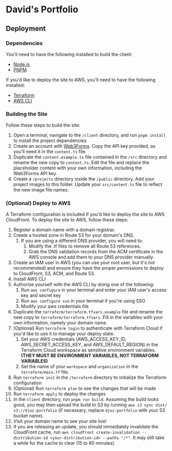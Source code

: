 # David's Portfolio

## Deployment
### Dependencies
You'll need to have the following installed to build the client:
- [Node.js](https://nodejs.org/en)
- [PNPM](https://pnpm.io/)

If you'd like to deploy the site to AWS, you'll need to have the following installed:
- [Terraform](https://www.terraform.io/)
- [AWS CLI](https://aws.amazon.com/cli/)

### Building the Site
Follow these steps to build the site:
1. Open a terminal, navigate to the `/client` directory, and run `pnpm install` to install the project dependencies
2. Create an account with [Web3Forms](https://web3forms.com/). Copy the API key provided, as you’ll need it in the `content.ts` file.
3. Duplicate the `content.example.ts` file contained in the `/src` directory and rename the new copy to `content.ts`. Edit the file and replace the placeholder content with your own information, including the Web3Forms API key.
4. Create a `/projects` directory inside the `/public` directory. Add your project images to this folder. Update your `src/content.ts` file to reflect the new image file names.


### (Optional) Deploy to AWS
A Terraform configuration is included if you'd like to deploy the site to AWS CloudFront. To deploy the site to AWS, follow these steps:
1. Register a domain name with a domain registrar.
2. Create a hosted zone in Route 53 for your domain's DNS.
   1. If you are using a different DNS provider, you will need to:
      1. Modify the .tf files to remove all Route 53 references.
      2. Grab the DNS validation records from the ACM certificate in the AWS console and add them to your DNS provider manually.
3. Create an IAM user in AWS (you can use your root user, but it's not recommended) and ensure they have the proper permissions to deploy to CloudFront, S3, ACM, and Route 53.
4. Install AWS CLI
5. Authorize yourself with the AWS CLI by doing one of the following:
   1. Run `aws configure` in your terminal and enter your IAM user's access key and secret key
   2. Run `aws configure sso` in your terminal if you're using SSO
   3. Modify your aws credentials file
6. Duplicate the `terraform/terraform.tfvars.example` file and rename the new copy to `terraform/terraform.tfvars`. Fill in the variables with your own information, namely your domain name.
7. (Optional) Run `terraform login` to authenticate with Terraform Cloud if you'd like to use it to manage your deploy state. 
   1. Set your AWS credentials (AWS_ACCESS_KEY_ID, AWS_SECRET_ACCESS_KEY, and AWS_DEFAULT_REGION) in the Terraform Cloud workspace as sensitive environment variables. **(THEY MUST BE ENVIRONMENT VARIABLES, NOT TERRAFORM VARIABLES)**
   2. Set the name of your `workspace` and `organization` in the `terraform/main.tf` file.
8. Run `terraform init` in the `/terraform` directory to initialize the Terraform configuration
9. (Optional) Run `terraform plan` to see the changes that will be made
10. Run `terraform apply` to deploy the changes
11. In the `client` directory, run `pnpm run build`. Assuming the build looks good, you may then upload the build to S3 by running `aws s3 sync dist/ s3://djoz-portfolio` (if necessary, replace `djoz-portfolio` with your S3 bucket name).
12. Visit your domain name to see your site live!
13. If you are releasing an update, you should immediately invalidate the CloudFront cache, run `aws cloudfront create-invalidation --distribution-id <your-distribution-id> --paths "/*"`. It may still take a while for the cache to clear (15 to 60 minutes).